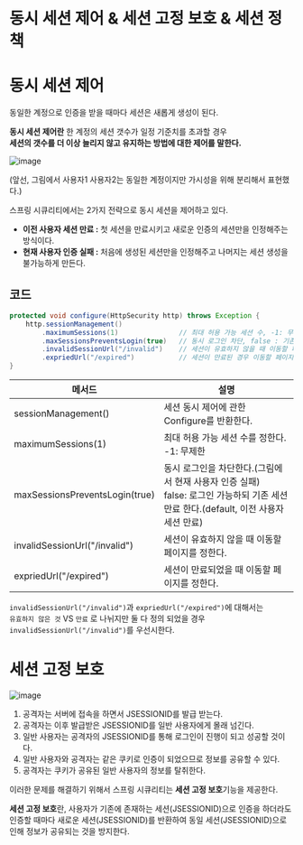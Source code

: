 동시 세션 제어 & 세션 고정 보호 & 세션 정책
============================================  
# 동시 세션 제어    
동일한 계정으로 인증을 받을 때마다 세션은 새롭게 생성이 된다.     
                
**동시 세션 제어란** 한 계정의 세션 갯수가 일정 기준치를 초과할 경우          
**세션의 갯수를 더 이상 늘리지 않고 유지하는 방법에 대한 제어를 말한다.**         

![image](https://user-images.githubusercontent.com/50267433/129349927-8741f285-6905-417d-8787-e6bb1dbc8e89.png)

(앞선, 그림에서 사용자1 사용자2는 동일한 계정이지만 가시성을 위해 분리해서 표현했다.)    
  
스프링 시큐리티에서는 2가지 전략으로 동시 세션을 제어하고 있다.    

* **이전 사용자 세션 만료 :** 첫 세션을 만료시키고 새로운 인증의 세션만을 인정해주는 방식이다.            
* **현재 사용자 인증 실패 :** 처음에 생성된 세션만을 인정해주고 나머지는 세션 생성을 불가능하게 만든다.   

## 코드 
```java
protected void configure(HttpSecurity http) throws Exception {
    http.sessionManagement()
        .maximumSessions(1)               // 최대 허용 가능 세션 수, -1: 무제한 
        .maxSessionsPreventsLogin(true)   // 동시 로그인 차단, false : 기존 세션 만료 
        .invalidSessionUrl("/invalid")    // 세션이 유효하지 않을 때 이동할 페이지 
        .expriedUrl("/expired")           // 세션이 만료된 경우 이동할 페이지
}
``` 
   
|메서드|설명|  
|-----|----|  
|sessionManagement()|세션 동시 제어에 관한 Configure를 반환한다.|     
|maximumSessions(1)|최대 허용 가능 세션 수를 정한다.<br> -1: 무제한 |    
|maxSessionsPreventsLogin(true)|동시 로그인을 차단한다.(그림에서 현재 사용자 인증 실패)<br> false: 로그인 가능하되 기존 세션 만료 한다.(default, 이전 사용자 세션 만료)|     
|invalidSessionUrl("/invalid")|세션이 유효하지 않을 때 이동할 페이지를 정한다.|      
|expriedUrl("/expired")|세션이 만료되었을 때 이동할 페이지를 정한다.|      
  
`invalidSessionUrl("/invalid")`과 `expriedUrl("/expired")`에 대해서는    
`유효하지 않은 것` VS `만료` 로 나뉘지만 둘 다 정의 되었을 경우 `invalidSessionUrl("/invalid")`를 우선시한다.         

# 세션 고정 보호  

![image](https://user-images.githubusercontent.com/50267433/129354692-9c80e425-58f5-4964-bcf3-09ce28d63432.png)

1. 공격자는 서버에 접속을 하면서 JSESSIONID를 발급 받는다.              
2. 공격자는 이후 발급받은 JSESSIONID를 일반 사용자에게 몰래 넘긴다.          
3. 일반 사용자는 공격자의 JSESSIONID를 통해 로그인이 진행이 되고 성공할 것이다.           
4. 일반 사용자와 공격자는 같은 쿠키로 인증이 되었으므로 정보를 공유할 수 있다.         
5. 공격자는 쿠키가 공유된 일반 사용자의 정보를 탈취한다.       

이러한 문제를 해결하기 위해서 스프링 시큐리티는 **세션 고정 보호**기능을 제공한다.        

**세션 고정 보호**란, 사용자가 기존에 존재하는 세션(JSESSIONID)으로 인증을 하더라도         
인증할 때마다 새로운 세션(JSESSIONID)를 반환하여 동일 세션(JSESSIONID)으로 인해 정보가 공유되는 것을 방지한다.       



    















































